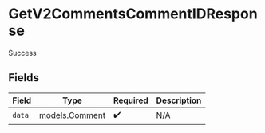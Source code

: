 # GetV2CommentsCommentIDResponse

Success


## Fields

| Field                                  | Type                                   | Required                               | Description                            |
| -------------------------------------- | -------------------------------------- | -------------------------------------- | -------------------------------------- |
| `data`                                 | [models.Comment](../models/comment.md) | :heavy_check_mark:                     | N/A                                    |